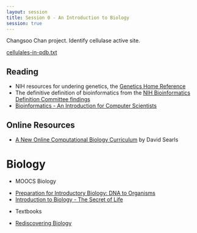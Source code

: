 ```yaml
---
layout: session
title: Session 0 - An Introduction to Biology
session: true
---
```


Changsoo Chan project.  Identify cellulase active site.

[cellulales-in-pdb.txt](cellulases-in-pdb.txt)


Reading
-------
* NIH resources for undering genetics, the [Genetics Home Reference](http://ghr.nlm.nih.gov/handbook.pdf)
* The definitive definition of bioinformatics from the [NIH Bioinformatics Definition Committee findings](http://www.bisti.nih.gov/CompuBioDef.pdf)
* [Bioinformatics - An Introduction for Computer Scientists](http://cse.spsu.edu/mmurphy/bioinformatics/surveyarticleacm.pdf)

Online Resources
----------------

* [A New Online Computational Biology Curriculum](http://www.ploscollections.org/article/info%3Adoi%2F10.1371%2Fjournal.pcbi.1003662) by David Searls

Biology
=======

* MOOCS Biology
 - [Preparation for Introductory Biology: DNA to Organisms](https://www.coursera.org/course/introbiology)
 - [Introduction to Biology - The Secret of Life](https://www.edx.org/course/mitx/mitx-7-00x-introduction-biology-secret-1768#.U_ZpT_SMNHY)

* Textbooks
 - [Rediscovering Biology](http://www.learner.org/courses/biology/index.html)